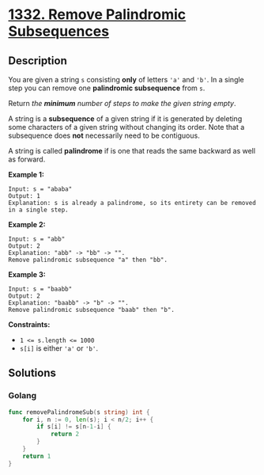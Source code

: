# [1332. Remove Palindromic Subsequences](https://leetcode-cn.com/problems/remove-palindromic-subsequences/)



## Description


You are given a string `s` consisting **only** of letters `'a'` and `'b'`. In a single step you can remove one **palindromic subsequence** from `s`.

Return *the **minimum** number of steps to make the given string empty*.

A string is a **subsequence** of a given string if it is generated by deleting some characters of a given string without changing its order. Note that a subsequence does **not** necessarily need to be contiguous.

A string is called **palindrome** if is one that reads the same backward as well as forward.

 

**Example 1:**

```
Input: s = "ababa"
Output: 1
Explanation: s is already a palindrome, so its entirety can be removed in a single step.
```

**Example 2:**

```
Input: s = "abb"
Output: 2
Explanation: "abb" -> "bb" -> "". 
Remove palindromic subsequence "a" then "bb".
```

**Example 3:**

```
Input: s = "baabb"
Output: 2
Explanation: "baabb" -> "b" -> "". 
Remove palindromic subsequence "baab" then "b".
```

 

**Constraints:**

- `1 <= s.length <= 1000`
- `s[i]` is either `'a'` or `'b'`.





## Solutions

### Golang

```go
func removePalindromeSub(s string) int {
    for i, n := 0, len(s); i < n/2; i++ {
        if s[i] != s[n-1-i] {
            return 2
        }
    }
    return 1
}
```

